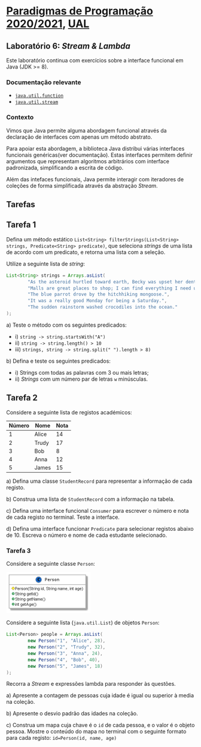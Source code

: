 # [Paradigmas de Programação 2020/2021](https://elearning.ual.pt/course/view.php?id=1946), [UAL](https://autonoma.pt/)

## Laboratório 6: *Stream & Lambda*

Este laboratório continua com exercícios sobre a interface funcional em Java (JDK >= 8).

### Documentação relevante

- [`java.util.function`](https://docs.oracle.com/javase/8/docs/api/java/util/function/package-summary.html)
- [`java.util.stream`](https://docs.oracle.com/en/java/javase/11/docs/api/java.base/java/util/stream/Stream.html)

### Contexto

Vimos que Java permite alguma abordagem funcional através da declaração de interfaces com apenas um método abstrato. 

Para apoiar esta abordagem, a biblioteca Java distribui várias interfaces funcionais genéricas(ver documentação). Estas interfaces permitem definir argumentos que representam algoritmos arbitrários com interface padronizada, simplificando a escrita de código.

Além das intefaces funcionais, Java permite interagir com iteradores de coleções de forma simplificada através da abstração *Stream*. 

## Tarefas

## Tarefa 1
Defina um método estático `List<String> filterStrings(List<String> strings, Predicate<String> predicate)`, que seleciona *strings* de uma lista de acordo com um predicato, e retorna uma lista com a seleção.

Utilize a seguinte lista de *string*:

```java
List<String> strings = Arrays.asList(
        "As the asteroid hurtled toward earth, Becky was upset her dentist appointment had been canceled.",
        "Malls are great places to shop; I can find everything I need under one roof.",
        "The blue parrot drove by the hitchhiking mongoose.",
        "It was a really good Monday for being a Saturday.",
        "The sudden rainstorm washed crocodiles into the ocean."
);
```

a) Teste o método com os seguintes predicados:

- i) `string -> string.startsWith("A")`
- ii) `string -> string.length() > 10`
- iii) `strings, string -> string.split(" ").length > 8)`

b) Defina e teste os seguintes predicados:

- i) Strings com todas as palavras com 3 ou mais letras; 
- ii) *Strings* com um número par de letras `w` minúsculas.

## Tarefa 2

Considere a seguinte lista de registos académicos:


| Número | Nome  | Nota |
| ------ | ----- | ---- |
| 1      | Alice | 14   |
| 2      | Trudy | 17   |
| 3      | Bob   | 8    |
| 4      | Anna  | 12   |
| 5      | James | 15   |

a) Defina uma classe `StudentRecord` para representar a informação de cada registo.

b) Construa uma lista de `StudentRecord` com a informação na tabela.

c) Defina uma interface funcional `Consumer` para escrever o número e nota de cada registo no terminal. Teste a interface.

d) Defina uma interface funcionar `Predicate` para selecionar registos abaixo de 10. Escreva o número e nome de cada estudante selecionado.

### Tarefa 3
Considere a seguinte classe `Person`:

![](figures/person.png)

Considere a seguinte lista (`java.util.List`) de objetos `Person`:

```java
List<Person> people = Arrays.asList(
        new Person("1", "Alice", 28),
        new Person("2", "Trudy", 32),
        new Person("3", "Anna", 24),
        new Person("4", "Bob", 40),
        new Person("5", "James", 18)
);
```
Recorra a *Stream* e expressões lambda para responder às questões.

a) Apresente a contagem de pessoas cuja idade é igual ou superior à media na coleção.

b) Apresente o desvio padrão das idades na coleção.

c) Construa um mapa cuja chave é o `id` de cada pessoa, e o valor é o objeto pessoa. Mostre o conteúdo do mapa no terminal com o seguinte formato para cada registo: `id=Person(id, name, age)`


